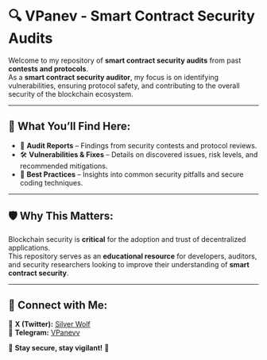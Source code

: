 # 🔍 VPanev - Smart Contract Security Audits

Welcome to my repository of **smart contract security audits** from past **contests and protocols**.  
As a **smart contract security auditor**, my focus is on identifying vulnerabilities, ensuring protocol safety, and contributing to the overall security of the blockchain ecosystem.

---

## 📌 What You’ll Find Here:
- 📜 **Audit Reports** – Findings from security contests and protocol reviews.
- 🛠️ **Vulnerabilities & Fixes** – Details on discovered issues, risk levels, and recommended mitigations.
- 🎯 **Best Practices** – Insights into common security pitfalls and secure coding techniques.

---

## 🛡️ Why This Matters:
Blockchain security is **critical** for the adoption and trust of decentralized applications.  
This repository serves as an **educational resource** for developers, auditors, and security researchers looking to improve their understanding of **smart contract security**.

---

## 📢 Connect with Me:
📌 **X (Twitter):** [Silver Wolf](https://x.com/thesilver_wolf2)  
📌 **Telegram:** [VPanevv](https://t.me/VPanevv)  

🔗 **Stay secure, stay vigilant!** 🚀
